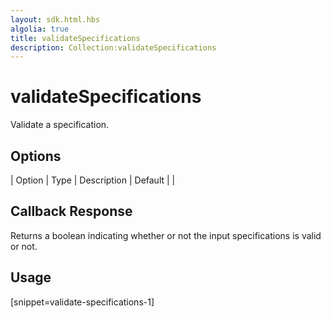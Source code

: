```yaml
---
layout: sdk.html.hbs
algolia: true
title: validateSpecifications
description: Collection:validateSpecifications
---
```


  

# validateSpecifications
Validate a specification.


## Options

| Option | Type | Description | Default |
|
## Callback Response

Returns a boolean indicating whether or not the input specifications is valid or not.

## Usage

[snippet=validate-specifications-1]
